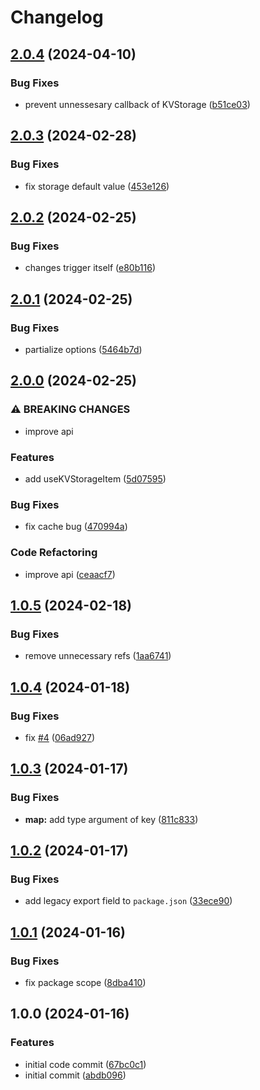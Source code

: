 # Changelog

## [2.0.4](https://github.com/ookkoouu/webext-storage/compare/v2.0.3...v2.0.4) (2024-04-10)


### Bug Fixes

* prevent unnessesary callback of KVStorage ([b51ce03](https://github.com/ookkoouu/webext-storage/commit/b51ce035c98d4e8f2cb30ff5a7dfdbce6ad20faf))

## [2.0.3](https://github.com/ookkoouu/webext-storage/compare/v2.0.2...v2.0.3) (2024-02-28)


### Bug Fixes

* fix storage default value ([453e126](https://github.com/ookkoouu/webext-storage/commit/453e126a89ceafabbf6da8661010ef2d380d35b3))

## [2.0.2](https://github.com/ookkoouu/webext-storage/compare/v2.0.1...v2.0.2) (2024-02-25)


### Bug Fixes

* changes trigger itself ([e80b116](https://github.com/ookkoouu/webext-storage/commit/e80b11661eb35820c02498cf6d46dab78a1958ab))

## [2.0.1](https://github.com/ookkoouu/webext-storage/compare/v2.0.0...v2.0.1) (2024-02-25)


### Bug Fixes

* partialize options ([5464b7d](https://github.com/ookkoouu/webext-storage/commit/5464b7daf635a1572ec893d05da69cdb690e30f4))

## [2.0.0](https://github.com/ookkoouu/webext-storage/compare/v1.0.5...v2.0.0) (2024-02-25)


### ⚠ BREAKING CHANGES

* improve api

### Features

* add useKVStorageItem ([5d07595](https://github.com/ookkoouu/webext-storage/commit/5d07595700c57c9ed3de65f095941983d5138088))


### Bug Fixes

* fix cache bug ([470994a](https://github.com/ookkoouu/webext-storage/commit/470994a1c9d7ad6b57e1422a9b7042bf6f99aaee))


### Code Refactoring

* improve api ([ceaacf7](https://github.com/ookkoouu/webext-storage/commit/ceaacf76aecd0cbf482159e359a3e7d3500043a8))

## [1.0.5](https://github.com/ookkoouu/webext-storage/compare/v1.0.4...v1.0.5) (2024-02-18)


### Bug Fixes

* remove unnecessary refs ([1aa6741](https://github.com/ookkoouu/webext-storage/commit/1aa67416d295e64c9c02722e7be59471d893809e))

## [1.0.4](https://github.com/ookkoouu/webext-storage/compare/v1.0.3...v1.0.4) (2024-01-18)


### Bug Fixes

* fix [#4](https://github.com/ookkoouu/webext-storage/issues/4) ([06ad927](https://github.com/ookkoouu/webext-storage/commit/06ad92794a4a0dc715c52ff2ac25bd3030e0b3ac))

## [1.0.3](https://github.com/ookkoouu/webext-storage/compare/v1.0.2...v1.0.3) (2024-01-17)


### Bug Fixes

* **map:** add type argument of key ([811c833](https://github.com/ookkoouu/webext-storage/commit/811c833469ca032c88792b222b60f3ac406c4739))

## [1.0.2](https://github.com/ookkoouu/webext-storage/compare/v1.0.1...v1.0.2) (2024-01-17)


### Bug Fixes

* add legacy export field to `package.json` ([33ece90](https://github.com/ookkoouu/webext-storage/commit/33ece901b9ce924cfada1452cd7da1d447a3b5bf))

## [1.0.1](https://github.com/ookkoouu/webext-storage/compare/v1.0.0...v1.0.1) (2024-01-16)


### Bug Fixes

* fix package scope ([8dba410](https://github.com/ookkoouu/webext-storage/commit/8dba4103a308e15390c88e03a10edf1dc112aeb1))

## 1.0.0 (2024-01-16)


### Features

* initial code commit ([67bc0c1](https://github.com/ookkoouu/webext-storage/commit/67bc0c1d0153a30a916b33692fbc0fd5829a0258))
* initial commit ([abdb096](https://github.com/ookkoouu/webext-storage/commit/abdb096dec658d8645a99ef3a6a3c92219e6dc42))
